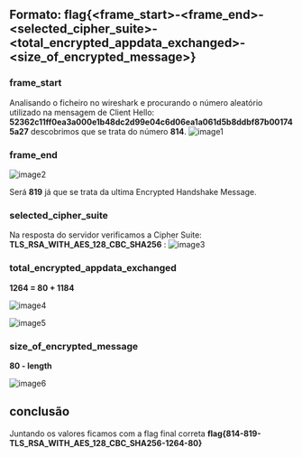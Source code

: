 ## Formato: flag{<frame_start>-<frame_end>-<selected_cipher_suite>-<total_encrypted_appdata_exchanged>-<size_of_encrypted_message>}

### frame_start

Analisando o ficheiro no wireshark e procurando o número aleatório utilizado na mensagem de Client Hello: **52362c11ff0ea3a000e1b48dc2d99e04c6d06ea1a061d5b8ddbf87b001745a27** descobrimos que se trata do número **814**.
![image1](Images/ctf13/13_1.png)

### frame_end
![image2](Images/ctf13/13_2.png)

Será **819** já que se trata da ultima Encrypted Handshake Message.

### selected_cipher_suite
 Na resposta do servidor verificamos a Cipher Suite: **TLS_RSA_WITH_AES_128_CBC_SHA256** :
![image3](Images/ctf13/13_3.png)

### total_encrypted_appdata_exchanged

**1264 = 80 + 1184**

![image4](Images/ctf13/13_4.png)


![image5](Images/ctf13/13_5.png)

### size_of_encrypted_message
**80 -  length**

![image6](Images/ctf13/13_6.png)

## conclusão

Juntando os valores ficamos com a flag final correta **flag{814-819-TLS_RSA_WITH_AES_128_CBC_SHA256-1264-80}**
